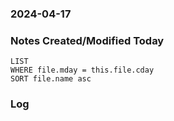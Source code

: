 ### 2024-04-17

### Notes Created/Modified Today
```dataview
LIST 
WHERE file.mday = this.file.cday
SORT file.name asc
```
### Log
